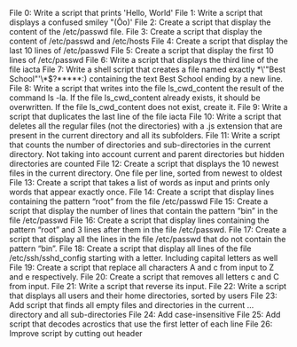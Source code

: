 File 0: Write a script that prints 'Hello, World'
File 1: Write a script that displays a confused smiley "(Ôo)'
File 2: Create a script that display the content of the /etc/passwd file.
File 3: Create a script that display the content of /etc/passwd and /etc/hosts
File 4: Create a script that display the last 10 lines of /etc/passwd
File 5: Create a script that display the first 10 lines of /etc/passwd
File 6: Write a script that displays the third line of the file iacta
File 7: Write a shell script that creates a file named exactly \*\\'"Best School"\'\\*$\?\*\*\*\*\*:) containing the text Best School ending by a new line.
File 8: Write a script that writes into the file ls_cwd_content the result of the command ls -la. If the file ls_cwd_content already exists, it should be overwritten. If the file ls_cwd_content does not exist, create it.
File 9: Write a script that duplicates the last line of the file iacta
File 10: Write a script that deletes all the regular files (not the directories) with a .js extension that are present in the current directory and all its subfolders.
File 11: Write a script that counts the number of directories and sub-directories in the current directory. Not taking into account current and parent directories but hidden directories are counted
File 12: Create a script that displays the 10 newest files in the current directory. One file per line, sorted from newest to oldest
File 13: Create a script that takes a list of words as input and prints only words that appear exactly once.
File 14: Create a script that display lines containing the pattern “root” from the file /etc/passwd
File 15: Create a script that display the number of lines that contain the pattern “bin” in the file /etc/passwd
File 16: Create a script that display lines containing the pattern “root” and 3 lines after them in the file /etc/passwd.
File 17: Create a script that display all the lines in the file /etc/passwd that do not contain the pattern “bin”.
File 18: Create a script that display all lines of the file /etc/ssh/sshd_config starting with a letter. Including capital letters as well
File 19: Create a script that replace all characters A and c from input to Z and e respectively.
File 20: Create a script that removes all letters c and C from input.
File 21: Write a script that reverse its input.
File 22: Write a script that displays all users and their home directories, sorted by users
File 23: Add script that finds all empty files and directories in the current … directory and all sub-directories
File 24: Add case-insensitive
File 25: Add script that decodes acrostics that use the first letter of each line
File 26: Improve script by cutting out header
